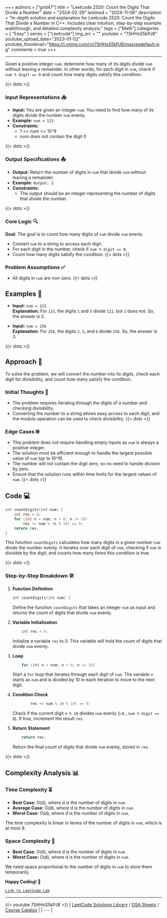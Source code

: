 
+++
authors = ["grid47"]
title = "Leetcode 2520: Count the Digits That Divide a Number"
date = "2024-02-29"
lastmod = "2024-11-06"
description = "In-depth solution and explanation for Leetcode 2520: Count the Digits That Divide a Number in C++. Includes clear intuition, step-by-step example walkthrough, and detailed complexity analysis."
tags = ["Math"]
categories = [
    "Easy"
]
series = ["Leetcode"]
img_src = ""
youtube = "7SHHsS5kPJ8"
youtube_upload_date="2023-01-02"
youtube_thumbnail="https://i.ytimg.com/vi/7SHHsS5kPJ8/maxresdefault.jpg"
comments = true
+++



---
Given a positive integer `num`, determine how many of its digits divide `num` without leaving a remainder. In other words, for each digit in `num`, check if `num % digit == 0` and count how many digits satisfy this condition.
<!--more-->
{{< dots >}}
### Input Representations 📥
- **Input:** You are given an integer `num`. You need to find how many of its digits divide the number `num` evenly.
- **Example:** `num = 123`
- **Constraints:**
	- 1 <= num <= 10^9
	- num does not contain the digit 0

{{< dots >}}
### Output Specifications 📤
- **Output:** Return the number of digits in `num` that divide `num` without leaving a remainder.
- **Example:** `Output: 2`
- **Constraints:**
	- The output should be an integer representing the number of digits that divide the number.

{{< dots >}}
### Core Logic 🔍
**Goal:** The goal is to count how many digits of `num` divide `num` evenly.

- Convert `num` to a string to access each digit.
- For each digit in the number, check if `num % digit == 0`.
- Count how many digits satisfy the condition.
{{< dots >}}
### Problem Assumptions ✅
- All digits in `num` are non-zero.
{{< dots >}}
## Examples 🧩
- **Input:** `num = 123`  \
  **Explanation:** For `123`, the digits `1` and `3` divide `123`, but `2` does not. So, the answer is 2.

- **Input:** `num = 256`  \
  **Explanation:** For `256`, the digits `2`, `5`, and `6` divide `256`. So, the answer is 3.

{{< dots >}}
## Approach 🚀
To solve the problem, we will convert the number into its digits, check each digit for divisibility, and count how many satisfy the condition.

### Initial Thoughts 💭
- The problem requires iterating through the digits of a number and checking divisibility.
- Converting the number to a string allows easy access to each digit, and the modulo operation can be used to check divisibility.
{{< dots >}}
### Edge Cases 🌐
- This problem does not require handling empty inputs as `num` is always a positive integer.
- The solution must be efficient enough to handle the largest possible value of `num` (up to 10^9).
- The number will not contain the digit zero, so no need to handle division by zero.
- Ensure that the solution runs within time limits for the largest values of `num`.
{{< dots >}}
## Code 💻
```cpp
int countDigits(int num) {
    int res = 0;
    for (int n = num; n > 0; n /= 10)
        res += num % (n % 10) == 0;
    return res;
}
```

This function `countDigits` calculates how many digits in a given number `num` divide the number evenly. It iterates over each digit of `num`, checking if `num` is divisible by the digit, and counts how many times this condition is true.

{{< dots >}}
### Step-by-Step Breakdown 🛠️
1. **Function Definition**
	```cpp
	int countDigits(int num) {
	```
	Define the function `countDigits` that takes an integer `num` as input and returns the count of digits that divide `num` evenly.

2. **Variable Initialization**
	```cpp
	    int res = 0;
	```
	Initialize a variable `res` to 0. This variable will hold the count of digits that divide `num` evenly.

3. **Loop**
	```cpp
	    for (int n = num; n > 0; n /= 10)
	```
	Start a `for` loop that iterates through each digit of `num`. The variable `n` starts as `num` and is divided by 10 in each iteration to move to the next digit.

4. **Condition Check**
	```cpp
	        res += num % (n % 10) == 0;
	```
	Check if the current digit `n % 10` divides `num` evenly (i.e., `num % digit == 0`). If true, increment the result `res`.

5. **Return Statement**
	```cpp
	    return res;
	```
	Return the final count of digits that divide `num` evenly, stored in `res`.

{{< dots >}}
## Complexity Analysis 📊
### Time Complexity ⏳
- **Best Case:** O(d), where d is the number of digits in `num`.
- **Average Case:** O(d), where d is the number of digits in `num`.
- **Worst Case:** O(d), where d is the number of digits in `num`.

The time complexity is linear in terms of the number of digits in `num`, which is at most 9.

### Space Complexity 💾
- **Best Case:** O(d), where d is the number of digits in `num`.
- **Worst Case:** O(d), where d is the number of digits in `num`.

We need space proportional to the number of digits in `num` to store them temporarily.

**Happy Coding! 🎉**


[`Link to LeetCode Lab`](https://leetcode.com/problems/count-the-digits-that-divide-a-number/description/)

---
{{< youtube 7SHHsS5kPJ8 >}}
| [LeetCode Solutions Library](https://grid47.xyz/leetcode/) / [DSA Sheets](https://grid47.xyz/sheets/) / [Course Catalog](https://grid47.xyz/courses/) |
| --- |
